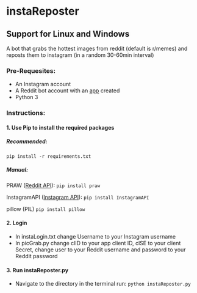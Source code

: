 # instaReposter

## Support for Linux and Windows

A bot that grabs the hottest images from reddit (default is r/memes) and reposts them to instagram (in a random 30-60min interval)

### **Pre-Requesites:**

- An Instagram account
- A Reddit bot account with an [app](https://old.reddit.com/prefs/apps/) created 
- Python 3


### **Instructions:**

#### 1. Use Pip to install the required packages

  ##### ***Recommended:***

  `pip install -r requirements.txt`

  ##### **Manual:**

   PRAW ([Reddit API](https://github.com/praw-dev/praw)):
    `pip install praw`

   InstagramAPI ([Instagram API](https://github.com/LevPasha/Instagram-API-python)):
    `pip install InstagramAPI`

   pillow (PIL)
    `pip install pillow`

#### 2. Login
  - In instaLogin.txt change Username to your Instagram username
  - In picGrab.py change clID to your app client ID, clSE to your client Secret,
    change user to your Reddit username and password to your Reddit password

#### 3. Run instaReposter.py

  - Navigate to the directory in the terminal
    run: `python instaReposter.py`
